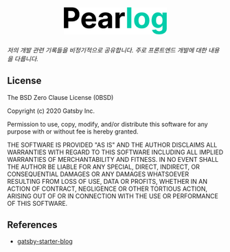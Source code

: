 <h1 align="center"><img src="./src/images/pearlog.png" width="240" /></h1>

_저의 개발 관련 기록들을 비정기적으로 공유합니다. 주로 프론트엔드 개발에 대한 내용을 다룹니다._

## License

The BSD Zero Clause License (0BSD)

Copyright (c) 2020 Gatsby Inc.

Permission to use, copy, modify, and/or distribute this software for any
purpose with or without fee is hereby granted.

THE SOFTWARE IS PROVIDED "AS IS" AND THE AUTHOR DISCLAIMS ALL WARRANTIES WITH
REGARD TO THIS SOFTWARE INCLUDING ALL IMPLIED WARRANTIES OF MERCHANTABILITY
AND FITNESS. IN NO EVENT SHALL THE AUTHOR BE LIABLE FOR ANY SPECIAL, DIRECT,
INDIRECT, OR CONSEQUENTIAL DAMAGES OR ANY DAMAGES WHATSOEVER RESULTING FROM
LOSS OF USE, DATA OR PROFITS, WHETHER IN AN ACTION OF CONTRACT, NEGLIGENCE OR
OTHER TORTIOUS ACTION, ARISING OUT OF OR IN CONNECTION WITH THE USE OR
PERFORMANCE OF THIS SOFTWARE.

## References

- [gatsby-starter-blog](https://www.gatsbyjs.com/starters/gatsbyjs/gatsby-starter-blog)
